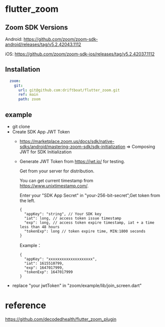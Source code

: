 # flutter_zoom


## Zoom SDK Versions

Android: https://github.com/zoom/zoom-sdk-android/releases/tag/v5.2.42043.1112
 
iOS: https://github.com/zoom/zoom-sdk-ios/releases/tag/v5.2.42037.1112

## Installation

```yaml
  zoom:
    git:
      url: git@github.com:driftboat/flutter_zoom.git
      ref: main
      path: zoom
```


## example
- git clone 
- Create SDK App JWT Token
  - https://marketplace.zoom.us/docs/sdk/native-sdks/android/mastering-zoom-sdk/sdk-initialization => Composing JWT for SDK Initialization
  - Generate JWT Token from https://jwt.io/ for testing. 
  
    Get from your server for distribution. 
    
    You can get current timestamp from https://www.unixtimestamp.com/. 
    
    Enter your "SDK App Secret" in "your-256-bit-secret",Get  token from the left. 
    
    ```
    {
      "appKey": "string", // Your SDK key
      "iat": long, // access token issue timestamp
      "exp": long, // access token expire timestamp, iat + a time less than 48 hours
      "tokenExp": long // token expire time, MIN:1800 seconds
    }
    ```
    Example：  
    ```
    {
      "appKey": "xxxxxxxxxxxxxxxxxxxx", 
      "iat": 1615510799, 
      "exp": 1647017999, 
      "tokenExp": 1647017999 
    }
    ```
-  replace "your jwtToken" in "zoom/example/lib/join_screen.dart"

# reference
https://github.com/decodedhealth/flutter_zoom_plugin